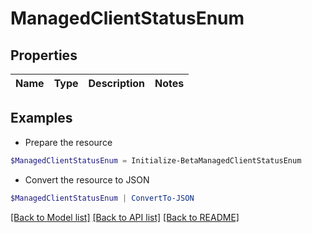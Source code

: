 # ManagedClientStatusEnum
## Properties

Name | Type | Description | Notes
------------ | ------------- | ------------- | -------------

## Examples

- Prepare the resource
```powershell
$ManagedClientStatusEnum = Initialize-BetaManagedClientStatusEnum 
```

- Convert the resource to JSON
```powershell
$ManagedClientStatusEnum | ConvertTo-JSON
```

[[Back to Model list]](../README.md#documentation-for-models) [[Back to API list]](../README.md#documentation-for-api-endpoints) [[Back to README]](../README.md)

